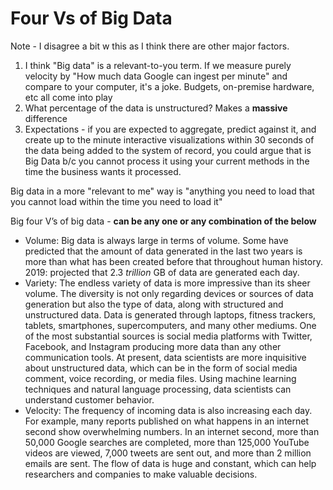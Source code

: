 # Four Vs of Big Data

Note - I disagree a bit w this as I think there are other major factors. 
1. I think "Big data" is a relevant-to-you term. If we measure purely velocity by "How much data Google can ingest per minute" and compare to your computer, it's a joke. Budgets, on-premise hardware, etc all come into play
2. What percentage of the data is unstructured? Makes a **massive** difference 
3. Expectations - if you are expected to aggregate, predict against it, and create up to the minute interactive visualizations within 30 seconds of the data being added to the system of record, you could argue that is Big Data b/c you cannot process it using your current methods in the time the business wants it processed.

Big data in a more "relevant to me" way is "anything you need to load that you cannot load within the time you need to load it"

Big four V’s of big data - **can be any one or any combination of the below**

* Volume: Big data is always large in terms of volume. Some have predicted that the amount of data generated in the last 
two years is more than what has been created before that throughout human history. 2019: projected that 2.3 *trillion* 
GB of data are generated each day.
* Variety: The endless variety of data is more impressive than its sheer volume. The diversity is not only regarding 
devices or sources of data generation but also the type of data, along with structured and unstructured data. Data is 
generated through laptops, fitness trackers, tablets, smartphones, supercomputers, and many other mediums. One of the 
most substantial sources is social media platforms with Twitter, Facebook, and Instagram producing more data than any 
other communication tools. At present, data scientists are more inquisitive about unstructured data, which can be in 
the form of social media comment, voice recording, or media files. Using machine learning techniques and natural 
language processing, data scientists can understand customer behavior.
* Velocity: The frequency of incoming data is also increasing each day. For example, many reports published on what 
happens in an internet second show overwhelming numbers. In an internet second, more than 50,000 Google searches are 
completed, more than 125,000 YouTube videos are viewed, 7,000 tweets are sent out, and more than 2 million emails 
are sent. The flow of data is huge and constant, which can help researchers and companies to make valuable decisions.
